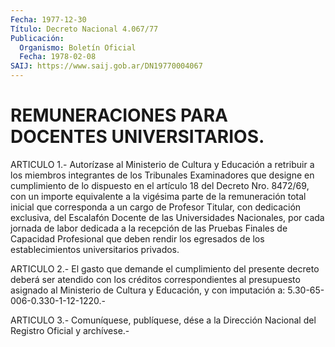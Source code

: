 ```yaml
---
Fecha: 1977-12-30
Título: Decreto Nacional 4.067/77
Publicación:
  Organismo: Boletín Oficial
  Fecha: 1978-02-08
SAIJ: https://www.saij.gob.ar/DN19770004067
---
```

# REMUNERACIONES PARA DOCENTES UNIVERSITARIOS.

<a id="1"></a>
ARTICULO 1.- Autorízase al Ministerio de Cultura y Educación a retribuir a los miembros integrantes de los Tribunales Examinadores  que  designe  en  cumplimiento  de lo dispuesto en el artículo 18 del Decreto Nro. 8472/69, con un importe  equivalente a la vigésima parte de la remuneración total inicial que  corresponda a  un  cargo  de  Profesor  Titular, con dedicación exclusiva,  del Escalafón  Docente  de  las  Universidades   Nacionales,  por  cada jornada de labor dedicada a la recepción de las  Pruebas Finales de Capacidad  Profesional  que  deben  rendir  los  egresados  de  los establecimientos universitarios privados.

<a id="2"></a>
ARTICULO 2.- El gasto que demande el cumplimiento del presente decreto  deberá  ser  atendido con los créditos correspondientes al presupuesto asignado al  Ministerio  de  Cultura y Educación, y con imputación a: 5.30-65-006-0.330-1-12-1220.-

<a id="3"></a>
ARTICULO  3.-  Comuníquese,  publíquese,  dése  a la Dirección Nacional del Registro Oficial y archívese.-